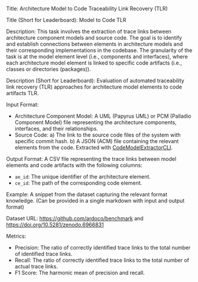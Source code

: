 Title: Architecture Model to Code Traceability Link Recovery (TLR)

Title (Short for Leaderboard): Model to Code TLR

Description: This task involves the extraction of trace links between architecture component models and source code. The goal is to identify and establish connections between elements in architecture models and their corresponding implementations in the codebase. The granularity of the task is at the model element level (i.e., components and interfaces), where each architecture model element is linked to specific code artifacts (i.e., classes or directories (packages)).

Description (Short for Leaderboard): Evaluation of automated traceability link recovery (TLR) approaches for architecture model elements to code artifacts TLR.

Input Format:
* Architecture Component Model: A UML (Papyrus UML) or PCM (Palladio Component Model) file representing the architecture components, interfaces, and their relationships.
* Source Code:
    a) The link to the source code files of the system with specific commit hash.
    b) A JSON (ACM) file containing the relevant elements from the code. Extracted with [CodeModelExtractorCLI](https://github.com/ArDoCo/CodeModelExtractorCLI).

Output Format: A CSV file representing the trace links between model elements and code artifacts with the following columns:
- `ae_id`: The unique identifier of the architecture element.
- `ce_id`: The path of the corresponding code element.

Example: A snippet from the dataset capturing the relevant format knowledge. (Can be provided in a single markdown with input and output format)

Dataset URL: https://github.com/ardoco/benchmark and https://doi.org/10.5281/zenodo.6966831

Metrics:
- Precision: The ratio of correctly identified trace links to the total number of identified trace links.
- Recall: The ratio of correctly identified trace links to the total number of actual trace links.
- F1 Score: The harmonic mean of precision and recall.
